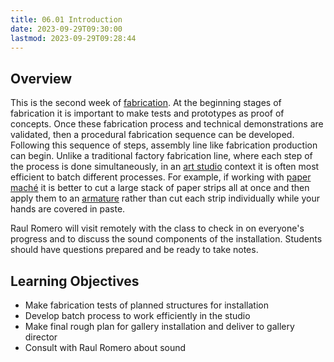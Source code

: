 ```yaml
---
title: 06.01 Introduction
date: 2023-09-29T09:30:00
lastmod: 2023-09-29T09:28:44
---
```


## Overview

This is the second week of [fabrication](../../../../making/fabrication.md). At the beginning stages of fabrication it is important to make tests and prototypes as proof of concepts. Once these fabrication process and technical demonstrations are validated, then a procedural fabrication sequence can be developed. Following this sequence of steps, assembly line like fabrication production can begin. Unlike a traditional factory fabrication line, where each step of the process is done simultaneously, in an [art studio](../../../../art-faq/artist-studio.md) context it is often most efficient to batch different processes. For example, if working with [paper maché](../../../../sculpture/paper-maché.md) it is better to cut a large stack of paper strips all at once and then apply them to an [armature](../../../../sculpture/armature.md) rather than cut each strip individually while your hands are covered in paste.

Raul Romero will visit remotely with the class to check in on everyone's progress and to discuss the sound components of the installation. Students should have questions prepared and be ready to take notes.

## Learning Objectives

- Make fabrication tests of planned structures for installation
- Develop batch process to work efficiently in the studio
- Make final rough plan for gallery installation and deliver to gallery director
- Consult with Raul Romero about sound
